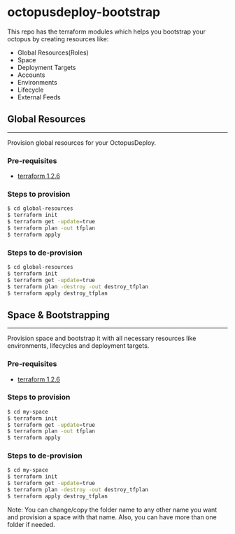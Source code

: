 # octopusdeploy-bootstrap
This repo has the terraform modules which helps you bootstrap your octopus by creating resources like:
- Global Resources(Roles)
- Space
- Deployment Targets
- Accounts
- Environments
- Lifecycle
- External Feeds

## Global Resources
---

Provision global resources for your OctopusDeploy.

### Pre-requisites

- [terraform 1.2.6](https://learn.hashicorp.com/terraform/getting-started/install.html)

### Steps to provision

```bash
$ cd global-resources
$ terraform init
$ terraform get -update=true
$ terraform plan -out tfplan
$ terraform apply
```

### Steps to de-provision

```bash
$ cd global-resources
$ terraform init
$ terraform get -update=true
$ terraform plan -destroy -out destroy_tfplan
$ terraform apply destroy_tfplan
```

## Space & Bootstrapping
---

Provision space and bootstrap it with all necessary resources like environments, lifecycles and deployment targets.

### Pre-requisites

- [terraform 1.2.6](https://learn.hashicorp.com/terraform/getting-started/install.html)

### Steps to provision

```bash
$ cd my-space
$ terraform init
$ terraform get -update=true
$ terraform plan -out tfplan
$ terraform apply
```

### Steps to de-provision

```bash
$ cd my-space
$ terraform init
$ terraform get -update=true
$ terraform plan -destroy -out destroy_tfplan
$ terraform apply destroy_tfplan
```

Note: You can change/copy the folder name <my-space> to any other name you want and provision a space with that name. Also, you can have more than one folder if needed.
